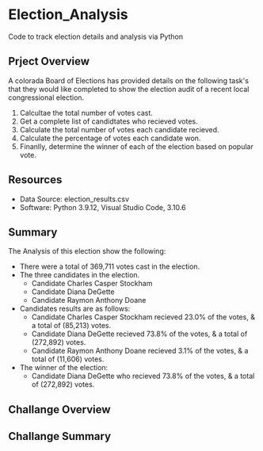 # Election_Analysis
Code to track election details and analysis via Python

## Prject Overview
A colorada Board of Elections has provided details on the following task's that they would like completed to show the election audit of a recent local congressional election.

1. Calcultae the total number of votes cast.
2. Get a complete list of candidtates who recieved votes.
3. Calculate the total number of votes each candidate recieved.
4. Calculate the percentage of votes each candidate won.
5. Finanlly, determine the winner of each of the election based on popular vote.

## Resources

- Data Source: election_results.csv
- Software: Python 3.9.12, Visual Studio Code, 3.10.6

## Summary
The Analysis of this election show the following:
- There were a total of 369,711 votes cast in the election.
- The three candidates in the election.
    - Candidate Charles Casper Stockham
    - Candidate Diana DeGette
    - Candidate Raymon Anthony Doane 
- Candidates results are as follows:
    - Candidate Charles Casper Stockham recieved 23.0% of the votes, & a total of (85,213) votes.
    - Candidate Diana DeGette recieved 73.8% of the votes, & a total of (272,892) votes.
    - Candidate Raymon Anthony Doane recieved 3.1% of the votes, & a total of (11,606) votes.
- The winner of the election:
    - Candidate Diana DeGette who recieved 73.8% of the votes, & a total of (272,892) votes.

## Challange Overview

## Challange Summary
